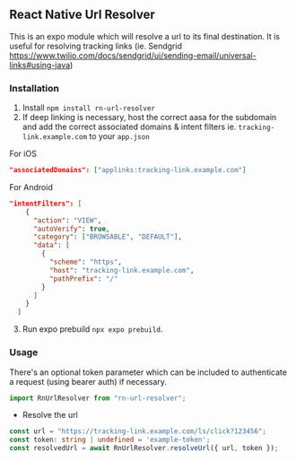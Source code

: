 ## React Native Url Resolver
This is an expo module which will resolve a url to its final destination. It is useful for resolving tracking links (ie. Sendgrid https://www.twilio.com/docs/sendgrid/ui/sending-email/universal-links#using-java)

### Installation
1. Install `npm install rn-url-resolver`
2. If deep linking is necessary, host the correct aasa for the subdomain and add the correct associated domains & intent filters ie. `tracking-link.example.com` to your `app.json`

For iOS
```json
"associatedDomains": ["applinks:tracking-link.example.com"]
```

For Android
```json
"intentFilters": [
    {
      "action": "VIEW",
      "autoVerify": true,
      "category": ["BROWSABLE", "DEFAULT"],
      "data": [
        {
          "scheme": "https",
          "host": "tracking-link.example.com",
          "pathPrefix": "/"
        }
      ]
    }
  ]
```
3. Run expo prebuild `npx expo prebuild`.

### Usage

There's an optional token parameter which can be included to authenticate a request (using bearer auth) if necessary.
```typescript
import RnUrlResolver from "rn-url-resolver";
```
- Resolve the url
```typescript
const url = "https://tracking-link.example.com/ls/click?123456";
const token: string | undefined = 'example-token';
const resolvedUrl = await RnUrlResolver.resolveUrl({ url, token });
```

